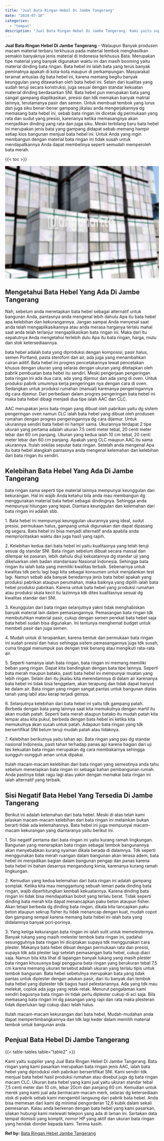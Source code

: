 ```yaml
---
title: "Jual Bata Ringan Hebel Di Jambe Tangerang"
date: "2024-07-18"
categories: 
  - "tempat"
description: "Jual Bata Ringan Hebel Di Jambe Tangerang. Kami yaitu supplier yang Jual Bata Ringan Hebel Di Jambe Tangerang. Bata ringan yang kami pasarkan merupakan bata..."
---
```


**Jual Bata Ringan Hebel Di Jambe Tangerang** – Walaupun Banyak produsen macam material terbaru terkhusus pada material tembok menghasilkan semakin banyaknya jenis material di Indonesia terkhusus Bata. Merupakan tipe material yang banyak digunakan waktu ini dan masih booming yaitu material dinding bata ringan. Bata hebel ini ialah bata yang terus banyak peminatnya apakah di kota-kota maupun di perkampungan. Masyarakat teramat antusias dg bata hebel ini, karena memang begitu banyak keunggulan yang ditawarkan oleh bata hebel ini. Selain dari kualitas yang sudah teruji secara konstruksi, juga sesuai dengan standar kekuatan material dinding berdasarkan SNI. Bata hebel pun merupakan bata yang sangat gampang diaplikasikan, presisi dan tdk memakan banyak matrial lainnya, terutamanya pasir dan semen. Untuk membuat tembok yang lurus dan juga siku benar-benar gampang jikalau anda mengerjakannya dg memasang bata hebel ini, sebab bata ringan ini dicetak dg permukaan yang rata dan sudut yang presisi, karenanya ketika memasangnya akan menjadikan dinding yang rata dan juga siku. Meski terbilang baru bata hebel ini merupakan jenis bata yang gampang didapat sebab memang hampir setiap kios bangunan menjual bata hebel ini. Untuk Anda yang ingin membangun dengan material bata ringan ini tidak susah untuk mendapatkannya Anda dapat membelinya seperti semudah memperoleh bata merah.

{{< toc >}}

![Jual Bata Ringan Hebel Di Jambe Tangerang](/images/jual-hebel-murah-31.png)

## Mengetahui Bata Hebel Yang Ada Di Jambe Tangerang

Nah, sebelum anda menetapkan bata hebel sebagai alternatif untuk bangunan Anda, pantasnya anda mengenal lebih dahulu Apa itu bata hebel apa kelebihan dan kekurangannya. Jangan sampai Anda menyesal saat anda telah mengaplikasikannya atau anda merasa harganya terlalu mahal saat anda telah terlanjur mengaplikasikan bata ringan ini. Maka dari itu sepatutnya Anda mengetahui terlebih dulu Apa itu bata ringan, harga, mutu dan stok ketersediaannya.

bata hebel adalah bata yang diproduksi dengan komposisi; pasir halus, semen Portland, pasta sterofom dan air, ada juga yang menambahkan cairan aditif. Bata hebel ini progres pencetakannya lewat pencetakan khusus dengan ukuran yang selaras dengan ukuran yang ditetapkan oleh pabrik pembuatan bata hebel itu sendiri. Meski pengerjaan pengeringan bata ringan ini ada dua cara, ada yang dijemur dan ada yang di oven. Untuk produksi pabrik umumnya kerja pengeringan nya dengan cara di oven. Sedangkan untuk produksi rumahan (manual) karenanya pengeringannya dg cara dijemur. Dari perbedaan dalam progres pengeringan bata hebel ini maka bata hebel dibagi menjadi dua tipe ialah AAC dan CLC.

AAC merupakan jenis bata ringan yang dibuat oleh pabrikan yaitu dg sistem pengeringan oven namun CLC ialah bata hebel yang dibuat oleh produsen rumahan dengan progres pengeringannya dg cara dijemur. Untuk ukurannya sendiri bata hebel ini hampir sama. Ukurannya terdapat 2 tipe ukuran yang pertama adalah ukuran 7.5 centi meter tebal, 20 centi meter lebar dan 60 cm panjang. Ukuran yang kedua ialah 10 cm tebal, 20 centi meter lebar dan 60 cm panjang. Apakah yang CLC maupun AAC itu sama ukurannya. Itulah sekilas seputar bata ringan. Setelah anda mengenal Apa itu bata hebel alangkah pantasnya anda mengenal kelemahan dan kelebihan dari bata ringan itu sendiri.

## Kelebihan Bata Hebel Yang Ada Di Jambe Tangerang

bata ringan sama seperti tipe material lainnya mempunyai keunggulan dan kekurangan. Hal ini wajib Anda ketahui bila anda mau membangun dg menggunakan material bata hebel sebagai dindingnya. Sehingga anda mempunyai hitungan yang tepat. Diantara keunggulan dan kelemahan dari bata ringan ini adalah sbb.

1\. Bata hebel ini mempunyai keunggulan ukurannya yang ideal, sudut presisi, permukaan halus, gampang untuk digunakan dan dapat dipasang dg segera. Bata hebel ini bisa menjadi alternatif anda apabila anda memprioritaskan waktu dan juga hasil yang rapih.

2\. Kelebihan kedua dari bata hebel ini yaitu kualitasnya yang telah teruji sesuai dg standar SNI. Bata ringan sebelum dibuat secara massal dan dilempar ke pasaran, lebih dahulu diuji kekuatannya dg standar uji yang dikeluarkan oleh badan standarisasi Nasional Indonesia. Sehingga bata ringan itu ialah bata yang memiliki kwalitas terbaik. Sebenarnya untuk kwalitas tdk perlu lagi bagi kita sebagai konsumen untuk menjalankan test lagi. Namun sebab ada banyak beredarnya jenis bata hebel apakah yang produksi pabrikan ataupun perumahan, maka baiknya yang dipilih ialah bata hebel produksi pabrikan. Karena untuk bata hebel yang produksi rumahan atau produksi skala kecil itu lazimnya tdk dites kualitasnya sesuai dg kwalitas standar dari SNI.

3\. Keunggulan dari bata ringan selanjutnya yakni tidak menghabiskan banyak material lain dalam pemasangannya. Pemasangan bata ringan tdk membutuhkan material pasir, cukup dengan semen perekat bata hebel saja bata hebel sudah bisa digunakan. Ini tentunya menghemat budget untuk membeli pasir dan juga semen.

4\. Mudah untuk di terapankan, karena bentuk dan permukaan bata ringan ini sudah presisi dan halus sehingga sistem pemasangannya juga tdk susah, cuma tinggal menumpuk pas dengan trek benang atau mengikuti rata-rata air.

5\. Seperti namanya ialah bata ringan, bata ringan ini memang memiliki beban yang ringan. Dapat kita bandingkan dengan bata tipe lainnya. Seperti bata merah maupun batako, pasti bata hebel ini mempunyai muatan yang lebih ringan. Selain dari itu jikalau kita merendamnya di dalam air karenanya bata hebel ini tidak bisa tenggelam, akan terapung dan tidak dapat hanyut ke dalam air. Bata ringan yang ringan sangat pantas untuk bangunan diatas tanah yang labil atau kerap terjadi gempa.

6\. Selanjutnya kelebihan dari bata hebel ini yaitu tdk gampang patah. Berbeda dengan bata yang lainnya saat kita memukulnya dengan martil itu akan mudah patah. Seperti bata merah ataupun batako itu mudah patah kita lempar atau kita pukul, berbeda dengan bata hebel ini ketika kita memukulnya akan susah untuk patah. Adapaun bata ringan yang tdk bersertifikat SNI belum teruji mudah patah atau tidaknya.

7\. Kelebihan berikutnya yaitu tahan api. Bata ringan yang pas dg standar nasional Indonesia, pasti tahan terhadap panas api karena bagian dari uji tes kekuatan bata ringan merupakan dg cara membakarnya sehingga sungguh-sungguh aman untuk dipakai.

Itulah macam-macam kelebihan dari bata ringan yang semestinya anda tahu sebelum menerapkan bata ringan ini sebagai bahan pembangunan rumah. Anda pastinya tidak ragu lagi atau yakin dengan memakai bata ringan ini ialah alternatif yang terbaik.

## Sisi Negatif Bata Hebel Yang Tersedia Di Jambe Tangerang

Berikut ini adalah kelemahan dari bata hebel. Meski di atas telah kami jelaskan macam-macam kelebihan dari bata ringan ini melainkan bukan berarti tidak ada kelemahannya. Bata hebel ini juga mempunyai macam-macam kekurangan yang diantaranya yaitu berikut ini.

1\. Sisi negatif pertama dari bata ringan ini yaitu kurang ramah lingkungan. Bangunan yang menerapkan bata ringan sebagai tembok bangunannya akan menyebabkan kurang nyaman dikala berada di dalamnya. Tdk seperti menggunakan bata merah ruangan dalam bangunan akan terasa adem, bata hebel ini menjadikan bagian dalam bangunan pengap dan panas karena bata hebel ini bahan dasarnya mengandung kimia, karenanya kurang ramah lingkungan.

2\. Kemudian yang kedua kelemahan dari bata ringan ini adalah gampang somplak. Ketika kita mau menggantung sebuah lemari pada dinding bata ringan, wajib diperhitungkan kembali kekuatannya. Karena dinding bata ringan ini tidak bisa mendapatkan bobot yang terlalu berat. Tidak seperti dinding bata merah kita dapat menancapkan paku beton ataupun fisher. Akan tetapi berbeda dg dinding bata ringan, dikala kita tancapkan paku beton ataupun sekrup fisher itu tidak menancap dengan kuat, mudah copot dan gampang sempal karena memang bata hebel ini ialah bata yang didalamnya banyak pori-porinya.

3\. Yang ketiga kekurangan bata ringan ini ialah sulit untuk memelesternya. Banyak tukang yang masih melester tembok bata ringan ini, padahal sesungguhnya bata ringan ini diciptakan supaya tdk menggunakan cara plester. Makanya bata hebel dibuat dengan permukaan rata dan presisi, supaya tdk ada plester lagi setelah pemasangan bata hebel, cukup diaci saja. Namun bila kita lihat di lapangan banyak tukang yang masih plester bata ringan khususnya bagi pengguna bata ringan yang berukuran tebal 7,5 cm karena memang ukuran tersebut adalah ukuran yang terlalu tipis untuk tembok bangunan. Bata hebel sebetulnya merupakan bata yang tidak pantas untuk diplester dengan adukan pasir, dari itu banyak dari tembok bata hebel yang diplester tdk bagus hasil pelestariannya. Ada yang tdk mau melekat, coplok ada juga yang retak-retak. Menurut pengalaman kami sendiri bagusnya bata ringan ini tidak perlu diplester cukup di aci saja. Bila memasang bata ringan ini dg pasangan yang rapi dan rata maka plesteran tidak diperlukan lagi cukup diaci telah halus.

Itulah macam-macam kekurangan dari bata hebel, Mudah-mudahan anda dapat mempertimbangkannya dan tdk lagi keder dalam memilih material tembok untuk bangunan anda.

## Penjual Bata Hebel Di Jambe Tangerang

{{< table-tables table="table2" >}}

Kami yaitu supplier yang Jual Bata Ringan Hebel Di Jambe Tangerang. Bata ringan yang kami pasarkan merupakan bata ringan jenis AAC, ialah bata hebel yang diproduksi oleh pabrikan bersertifikat SNI. Kami sendiri tdk menjual bata hebel hasil produksi rumahan atau disebut juga dg bata ringan macam CLC. Ukuran bata hebel yang kami jual yaitu ukuran standar tebal 7,5 centi meter dan 10 cm, lebar 20cm dan panjang 60 cm. Kemudian untuk merek yang kami jual ada bermacam-macam merk, selaras dg ketersediaan stok di pabrik sebab kami mengambil langsung dari pabrik bata hebel. Anda bisa memesan dari kami dg minimal pengorderan 12,6 kubik dalam sekali pemesanan. Kalau anda berkenan dengan bata hebel yang kami pasarkan, silakan hubungi kami melewati telepon yang ada di laman ini. Sertakan data tempat domisili yang komplit, nomor HP yang aktif dan ukuran bata ringan yang hendak diorder kepada kami. Terima kasih.

**Ref by:** [Bata Ringan Hebel Jambe Tangerang](https://id.wikipedia.org/wiki/Bata)
